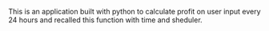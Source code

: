 This is an application built with python to calculate profit on user input every 24 hours and recalled this function with time and sheduler.
